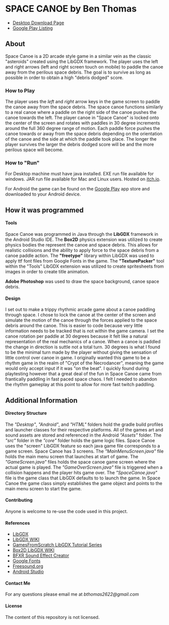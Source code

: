 # **SPACE CANOE** by Ben Thomas
* [Desktop Download Page](https://freebrunch.itch.io/space-canoe)
* [Google Play Listing](https://play.google.com/store/apps/details?id=io.github.bthomas2622)

## **About**

Space Canoe is a 2D arcade style game in a similar vein as the classic "asteroids" created using the LibGDX framework. The player uses the left and right arrows (left and right screen touch on mobile) to paddle the canoe away from the perilous space debris. The goal is to survive as long as possible in order to obtain a high "debris dodged" score. 


### How to Play 

The player uses the *left* and *right* arrow keys in the game screen to paddle the canoe away from the space debris. The space canoe functions similarly to a real canoe where a paddle on the right side of the canoe pushes the canoe towards the left. The player canoe in "Space Canoe" is locked onto the center of the screen and rotates with paddles in 30 degree increments around the full 360 degree range of motion. Each paddle force pushes the canoe towards or away from the space debris depending on the orientation of the canoe and the side at which the paddle took place. The longer the player survives the larger the debris dodged score will be and the more perilous space will become. 

### How to "Run"

For Desktop machine must have java installed. EXE run file available for windows. JAR run file available for Mac and Linux users. Hosted on [itch.io](https://freebrunch.itch.io/space-canoe).

For Android the game can be found on the [Google Play](https://play.google.com/store/apps/details?id=io.github.bthomas2622) app store and downloaded to your Android device.

## How it was programmed

#### Tools
Space Canoe was programmed in Java through the **LibGDX** framework in the Android Studio IDE. The **Box2D** physics extension was utilized to create physics bodies the represent the canoe and space debris. This allows for realistic collisions and the ability to apply force to the space debris from a canoe paddle action. The **"freetype"** library within LibGDX was used to apply ttf font files from Google Fonts in the game. The **"TexturePacker"** tool within the "Tools" LibGDX extension was utilized to create spritesheets from images in order to create title animation. 

**Adobe Photoshop** was used to draw the space background, canoe space debris. 

#### Design
I set out to make a trippy rhythmic arcade game about a canoe paddling through space. I chose to lock the canoe at the center of the screen and simulate the motion of the canoe through the forces applied to the space debris around the canoe. This is easier to code because very little information needs to be tracked that is not within the game camera. I set the canoe rotation per paddle at 30 degrees because it felt like a natural representation of the real mechanics of a canoe. When a canoe is paddled the change in direction is suttle not a total turn. 30 degrees is what I found to be the minimal turn made by the player without giving the sensation of little control over canoe in game. I originally wanted this game to be a rhythm game in the realm of "Crypt of the Necrodancer", meaning the game would only accept input if it was "on the beat". I quickly found during playtesting however that a great deal of the fun in Space Canoe came from frantically paddling in fast paced space chaos. I felt I needed to abandon the rhythm gameplay at this point to allow for more fast twitch paddling. 

## Additional Information

#### Directory Structure

The *"Desktop"*, *"Android"*, and *"HTML"* folders hold the gradle build profiles and launcher classes for their respective platforms. All of the games art and sound assets are stored and referenced in the Android *"Assets"* folder. The *"src"* folder in the *"core"* folder holds the game logic files. Space Canoe uses the "screen" LibGDX feature so each java game file corresponds to a game screen. Space Canoe has 3 screens. The *"MainMenuScreen.java"* file holds the main menu screen that launches at start of game. The *"GameScreen.java"* files holds the space canoe game screen where the actual game is played. The *"GameOverScreen.java"* file is triggered when a collision happens and the player hits game over. The *"SpaceCanoe.java"* file is the game class that LibGDX defaults to to launch the game. In Space Canoe the game class simply establishes the game object and points to the main menu screen to start the game. 

#### Contributing

Anyone is welcome to re-use the code used in this project.

#### References

* [LibGDX](https://libgdx.badlogicgames.com/)
* [LibGDX WIKI](https://github.com/libgdx/libgdx/wiki)
* [GamesFromScratch LibGDX Tutorial Series](http://www.gamefromscratch.com/page/LibGDX-Tutorial-series.aspx)
* [Box2D LibGDX WIKI](https://github.com/libgdx/libgdx/wiki/Box2d)
* [BFXR Sound Effect Creator](http://www.bfxr.net/)
* [Google Fonts](https://fonts.google.com/)
* [Freesound.org](http://freesound.org/)
* [Android Studio](https://developer.android.com/studio/index.html)

#### Contact Me

For any questions please email me at _bthomas2622@gmail.com_

#### License

The content of this repository is not licensed. 